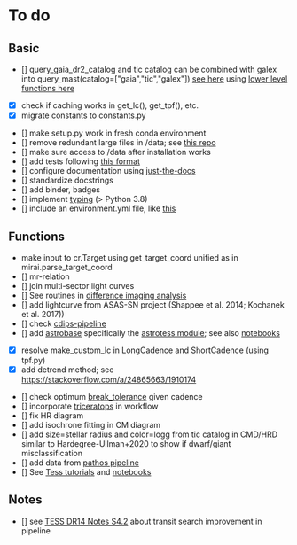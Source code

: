 # To do

## Basic
- [] query_gaia_dr2_catalog and tic catalog can be combined with galex into query_mast(catalog=["gaia","tic","galex"]) [see here](https://astroquery.readthedocs.io/en/latest/mast/mast.html) using [lower level functions here](https://mast.stsci.edu/api/v0/pyex.html)
- [x] check if caching works in get_lc(), get_tpf(), etc.
- [x] migrate constants to constants.py
- [] make setup.py work in fresh conda environment
- [] remove redundant large files in /data; see [this repo](https://github.com/ideasrule/platon)
- [] make sure access to /data after installation works
- [] add tests following [this format](https://github.com/ljvmiranda921/seagull/blob/master/tests/test_board.py)
- [] configure documentation using [just-the-docs](https://github.com/pmarsceill/just-the-docs)
- [] standardize docstrings
- [] add binder, badges
- [] implement [typing](https://docs.python.org/3/library/typing.html) (> Python 3.8)
- [] include an environment.yml file, like [this](https://github.com/lgbouma/cdips_followup/blob/master/environment.yml)

## Functions
- make input to cr.Target using get_target_coord unified as in mirai.parse_target_coord  
- [] mr-relation
- [] join multi-sector light curves
- [] See routines in [difference imaging analysis](https://github.com/ryanoelkers/DIA)
- [] add lightcurve from ASAS-SN project (Shappee et al. 2014; Kochanek et al. 2017))
- [] check [cdips-pipeline](https://github.com/waqasbhatti/cdips-pipeline)
- [] add [astrobase](https://github.com/waqasbhatti/astrobase) specifically the [astrotess module](https://astrobase.readthedocs.io/en/latest/astrobase.astrotess.html); see also [notebooks](https://github.com/waqasbhatti/astrobase-notebooks)
- [x] resolve make_custom_lc in LongCadence and ShortCadence (using tpf.py)
- [x] add detrend method; see https://stackoverflow.com/a/24865663/1910174
- [] check optimum [break_tolerance](https://github.com/KeplerGO/lightkurve/blob/master/lightkurve/lightcurve.py#L428) given cadence
- [] incorporate [triceratops](https://github.com/stevengiacalone/triceratops/tree/master/triceratops) in workflow
- [] fix HR diagram
- [] add isochrone fitting in CM diagram
- [] add size=stellar radius and color=logg from tic catalog in CMD/HRD similar to Hardegree-Ullman+2020 to show if dwarf/giant misclassification
- [] add data from [pathos pipeline](https://archive.stsci.edu/hlsp/pathos)
- [] See [Tess tutorials](https://outerspace.stsci.edu/display/TESS/6.0+-+Data+Search+Tutorials) and [notebooks](https://github.com/spacetelescope/notebooks)

## Notes
- [] see [TESS DR14 Notes S4.2](https://archive.stsci.edu/missions/tess/doc/tess_drn/tess_sector_14_drn19_v02.pdf) about transit search improvement in pipeline
